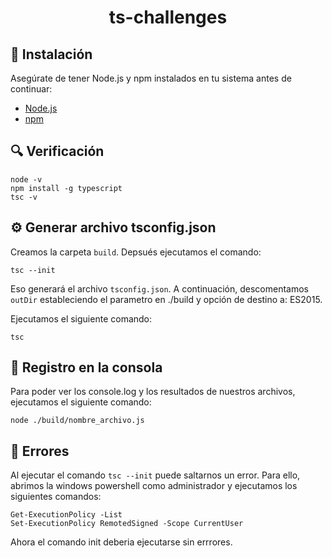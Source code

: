 <div align="center">
<h1 align="center"> ts-challenges </h1> 
</div>

## 🔧 Instalación

Asegúrate de tener Node.js y npm instalados en tu sistema antes de continuar:

- [Node.js](https://nodejs.org/en/download)
- [npm](https://www.npmjs.com/)

## 🔍 Verificación

```
node -v
npm install -g typescript
tsc -v
```

## ⚙️ Generar archivo tsconfig.json

Creamos la carpeta `build`. Depsués ejecutamos el comando:

```
tsc --init
```

Eso generará el archivo `tsconfig.json`. A continuación, descomentamos `outDir` estableciendo el parametro en ./build y opción de destino a: ES2015.

Ejecutamos el siguiente comando:

```
tsc
```

## 📜 Registro en la consola

Para poder ver los console.log y los resultados de nuestros archivos, ejecutamos el siguiente comando:

```
node ./build/nombre_archivo.js
```

## 🚫 Errores

Al ejecutar el comando `tsc --init` puede saltarnos un error. Para ello, abrimos la windows powershell como administrador y ejecutamos los siguientes comandos:

```
Get-ExecutionPolicy -List
Set-ExecutionPolicy RemotedSigned -Scope CurrentUser
```

Ahora el comando init deberia ejecutarse sin errrores.
